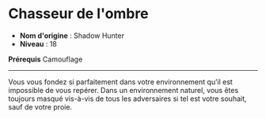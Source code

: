 # Chasseur de l'ombre

 * **Nom d'origine** : Shadow Hunter
 * **Niveau** : 18


<p><strong>Prérequis</strong> Camouflage</p>
<hr>
<p>Vous vous fondez si parfaitement dans votre environnement qu’il est impossible de vous repérer. Dans un environnement naturel, vous êtes toujours masqué vis-à-vis de tous les adversaires si tel est votre souhait, sauf de votre proie.</p>